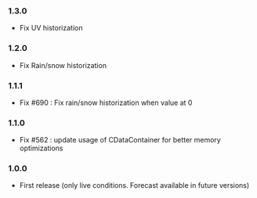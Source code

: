 ### 1.3.0
  * Fix UV historization

### 1.2.0
  * Fix Rain/snow historization

### 1.1.1
* Fix #690 : Fix rain/snow historization when value at 0

### 1.1.0
* Fix #562 : update usage of CDataContainer for better memory optimizations

### 1.0.0
* First release (only live conditions. Forecast available in future versions)
